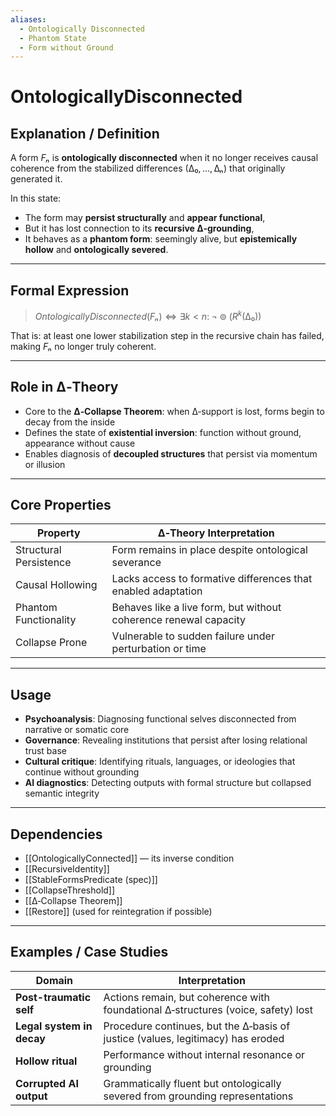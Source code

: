 ```yaml
---
aliases:
  - Ontologically Disconnected
  - Phantom State
  - Form without Ground
---
```


# OntologicallyDisconnected

## Explanation / Definition

A form $Fₙ$ is **ontologically disconnected** when it no longer receives causal coherence from the stabilized differences ($∆₀, …, ∆ₙ$) that originally generated it.

In this state:

- The form may **persist structurally** and **appear functional**,  
- But it has lost connection to its **recursive ∆‑grounding**,  
- It behaves as a **phantom form**: seemingly alive, but **epistemically hollow** and **ontologically severed**.

---

## Formal Expression

> $OntologicallyDisconnected(Fₙ) ⇔ \exists k < n: \; ¬⊚(R^k(∆₀))$

That is: at least one lower stabilization step in the recursive chain has failed, making $Fₙ$ no longer truly coherent.

---

## Role in ∆‑Theory

- Core to the **∆‑Collapse Theorem**: when ∆‑support is lost, forms begin to decay from the inside  
- Defines the state of **existential inversion**: function without ground, appearance without cause  
- Enables diagnosis of **decoupled structures** that persist via momentum or illusion  

---

## Core Properties

| Property              | ∆‑Theory Interpretation                                               |
|-----------------------|----------------------------------------------------------------------|
| Structural Persistence| Form remains in place despite ontological severance                 |
| Causal Hollowing      | Lacks access to formative differences that enabled adaptation        |
| Phantom Functionality | Behaves like a live form, but without coherence renewal capacity     |
| Collapse Prone        | Vulnerable to sudden failure under perturbation or time              |

---

## Usage

- **Psychoanalysis**: Diagnosing functional selves disconnected from narrative or somatic core  
- **Governance**: Revealing institutions that persist after losing relational trust base  
- **Cultural critique**: Identifying rituals, languages, or ideologies that continue without grounding  
- **AI diagnostics**: Detecting outputs with formal structure but collapsed semantic integrity  

---

## Dependencies

- [[OntologicallyConnected]] — its inverse condition  
- [[RecursiveIdentity]]  
- [[StableFormsPredicate (spec)]]  
- [[CollapseThreshold]]  
- [[∆‑Collapse Theorem]]  
- [[Restore]] (used for reintegration if possible)  

---

## Examples / Case Studies

| Domain                       | Interpretation                                                                     |
|------------------------------|-------------------------------------------------------------------------------------|
| **Post-traumatic self**      | Actions remain, but coherence with foundational ∆‑structures (voice, safety) lost  |
| **Legal system in decay**    | Procedure continues, but the ∆‑basis of justice (values, legitimacy) has eroded    |
| **Hollow ritual**            | Performance without internal resonance or grounding                                |
| **Corrupted AI output**      | Grammatically fluent but ontologically severed from grounding representations      |
